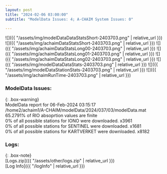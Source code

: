 ```yaml
---
layout: post
title: "2024-02-06 03:00:00"
subtitle: "ModelData Issues: 4; A-CHAIM System Issues: 0"

---
```


![]({{ "/assets/img/modelDataDataStatsShort-2403703.png" | relative_url }})
![]({{ "/assets/img/achaimDataStatsShort-2403703.png" | relative_url }})
![]({{ "/assets/img/achaimDataStatsLong00-2403703.png" | relative_url }})
![]({{ "/assets/img/achaimDataStatsLong01-2403703.png" | relative_url }})
![]({{ "/assets/img/achaimDataStatsLong02-2403703.png" | relative_url }})
![]({{ "/assets/img/modelDataDataStats-2403703.png" | relative_url }})
![]({{ "/assets/img/modelDataStationStats-2403703.png" | relative_url }})
![]({{ "/assets/img/achaimRunTime-2403703.png" | relative_url }})


### ModelData Issues:  
  
{: .box-warning}  
 ModelData report for 06-Feb-2024 03:15:17   
 /home2/achaim1/A-CHAIM/modelData/2024/037/03/modelData.mat   
 65.2791% of RIO absoprtion values are finite   
 0% of all possible stations for IONO were downloaded. x3961   
 0% of all possible stations for SENTINEL were downloaded. x1681   
 0% of all possible stations for KARTVERKET were downloaded. x8182   
  


### Logs:  
  
{: .box-note}  
[Logs.zip]({{ "/assets/other/logs.zip" | relative_url }})  
[Log Info]({{ "/logInfo" | relative_url }})  
